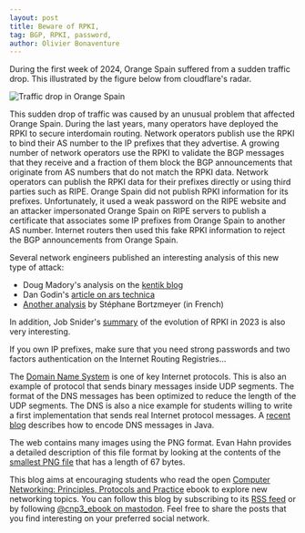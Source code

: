 ```yaml
---
layout: post
title: Beware of RPKI, 
tag: BGP, RPKI, password, 
author: Olivier Bonaventure
---
```


During the first week of 2024, Orange Spain suffered from a sudden traffic drop. This illustrated by the figure below from cloudflare's radar.

![Traffic drop in Orange Spain]({{site.baseurl}}/images/cloudflare-orange.png)


This sudden drop of traffic was caused by an unusual problem that affected Orange Spain. During the last years, many operators have deployed the RPKI to secure interdomain routing. Network operators publish use the RPKI to bind their AS number to the IP prefixes that they advertise. A growing number of network operators use the RPKI to validate the BGP messages that they receive and a fraction of them block the BGP announcements that originate from AS numbers that do not match the RPKI data. Network operators can publish the RPKI data for their prefixes directly or using third parties such as RIPE. Orange Spain did not publish RPKI information for its prefixes. Unfortunately, it used a weak password on the RIPE website and an attacker impersonated Orange Spain on RIPE servers to publish a certificate that associates some IP prefixes from Orange Spain to another AS number. Internet routers then used this fake RPKI information to reject the BGP announcements from Orange Spain.

Several network engineers published an interesting analysis of this new type of attack:

 - Doug Madory's analysis on the [kentik blog](https://www.kentik.com/blog/digging-into-the-orange-espana-hack/)
 - Dan Godin's [article on ars technica](https://arstechnica.com/security/2024/01/a-ridiculously-weak-password-causes-disaster-for-spains-no-2-mobile-carrier/)
 - [Another analysis](https://www.bortzmeyer.org/orange-espagne-bgp.html) by Stéphane Bortzmeyer (in French)


In addition, Job Snider's [summary](https://mailman.nanog.org/pipermail/nanog/2024-January/224318.html) of the evolution of RPKI in 2023 is also very interesting.


If you own IP prefixes, make sure that you need strong passwords and two factors authentication on the Internet Routing Registries...

The [Domain Name System](https://beta.computer-networking.info/syllabus/default/protocols/dns.html) is one of key Internet protocols. This is also an example of protocol that sends binary messages inside UDP segments. The format of the DNS messages has been optimized to reduce the length of the UDP segments. The DNS is also a nice example for students willing to write a first implementation that sends real Internet protocol messages. A [recent blog](https://beta.computer-networking.info/syllabus/default/protocols/dns.html) describes how to encode DNS messages in Java.


The web contains many images using the PNG format. Evan Hahn provides a detailed description of this file format by looking at the contents of the [smallest PNG file](https://evanhahn.com/worlds-smallest-png/) that has a length of 67 bytes.



This blog aims at encouraging students who read the open [Computer Networking: Principles, Protocols and Practice](https://www.computer-networking.info) ebook to explore new networking topics. You can follow this blog by subscribing to its [RSS feed](http://blog.computer-networking.info/feed.xml) or by following [@cnp3_ebook on mastodon](https://mastodon.acm.org/@cnp3_ebook). Feel free to share the posts that you find interesting on your preferred social network.